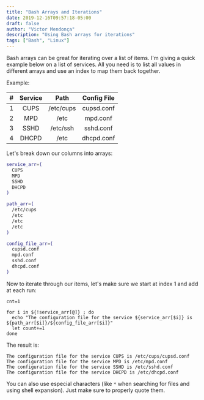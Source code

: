 ```yaml
---
title: "Bash Arrays and Iterations"
date: 2019-12-16T09:57:18-05:00
draft: false
author: "Victor Mendonça"
description: "Using Bash arrays for iterations"
tags: ["Bash", "Linux"]
---
```


Bash arrays can be great for iterating over a list of items.  I'm giving a quick example below on a list of services. All you need is to list all values in different arrays and use an index to map them back together.

Example:

|#|Service|Path|Config File|
|:-:|:---:|:---:|:---:|
|1|CUPS|/etc/cups|cupsd.conf|
|2|MPD|/etc|mpd.conf|
|3|SSHD|/etc/ssh|sshd.conf|
|4|DHCPD|/etc|dhcpd.conf|

Let's break down our columns into arrays:

```bash
service_arr=(
  CUPS
  MPD
  SSHD
  DHCPD
)

path_arr=(
  /etc/cups
  /etc
  /etc
  /etc
)

config_file_arr=(
  cupsd.conf
  mpd.conf
  sshd.conf
  dhcpd.conf
)
```

Now to iterate through our items, let's make sure we start at index 1 and add at each run:

```
cnt=1

for i in ${!service_arr[@]} ; do
  echo "The configuration file for the service ${service_arr[$i]} is ${path_arr[$i]}/${config_file_arr[$i]}"
  let count+=1
done
```

The result is:

```
The configuration file for the service CUPS is /etc/cups/cupsd.conf
The configuration file for the service MPD is /etc/mpd.conf
The configuration file for the service SSHD is /etc/sshd.conf
The configuration file for the service DHCPD is /etc/dhcpd.conf
```

You can also use especial characters (like `*` when searching for files and using shell expansion). Just make sure to properly quote them.


